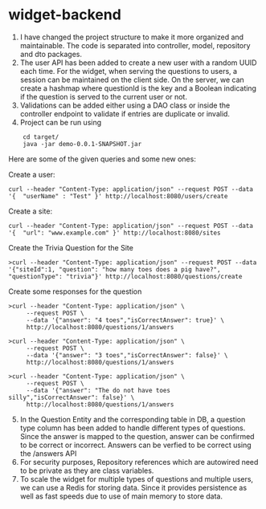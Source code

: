 # widget-backend

1) I have changed the project structure to make it more organized and maintainable. The code is separated into controller, model, repository and dto packages.
2) The user API has been added to create a new user with a random UUID each time. For the widget, when serving the questions to users, a session can be maintained on the client side. On the server, we can create a hashmap where questionId is the key and a Boolean indicating if the question is served to the current user or not. 
3) Validations can be added either using a DAO class or inside the controller endpoint to validate if entries are duplicate or invalid.   
4) Project can be run using 
```shell
	cd target/
	java -jar demo-0.0.1-SNAPSHOT.jar
```
Here are some of the given queries and some new ones:

Create a user:
```shell
curl --header "Content-Type: application/json" --request POST --data '{  "userName" : "Test" }' http://localhost:8080/users/create
```
Create a site:
```shell
curl --header "Content-Type: application/json" --request POST --data '{  "url": "www.example.com" }' http://localhost:8080/sites
```

Create the Trivia Question for the Site
```shell
>curl --header "Content-Type: application/json" --request POST --data '{"siteId":1, "question": "how many toes does a pig have?",  "questionType": "trivia"}' http://localhost:8080/questions/create
```

Create some responses for the question
```shell
>curl --header "Content-Type: application/json" \
  	 --request POST \
  	 --data '{"answer": "4 toes","isCorrectAnswer": true}' \
  	 http://localhost:8080/questions/1/answers

>curl --header "Content-Type: application/json" \
  	 --request POST \
  	 --data '{"answer": "3 toes","isCorrectAnswer": false}' \
  	 http://localhost:8080/questions/1/answers
  	 
>curl --header "Content-Type: application/json" \
 	 --request POST \
 	 --data '{"answer": "The do not have toes silly","isCorrectAnswer": false}' \
 	 http://localhost:8080/questions/1/answers
```
5) In the Question Entity and the corresponding table in DB, a question type column has been added to handle different types of questions. Since the answer is mapped to the question, answer can be confirmed to be correct or incorrect. Answers can be verfied to be correct using the /answers API
6) For security purposes, Repository references which are autowired need to be private as they are class variables.
7) To scale the widget for multiple types of questions and multiple users, we can use a Redis for storing data. Since it provides persistence as well as fast speeds due to use of main memory to store data.


